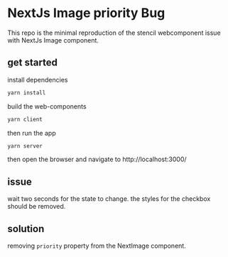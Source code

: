 # NextJs Image priority Bug

This repo is the minimal reproduction of the stencil webcomponent issue with NextJs Image component.

## get started

install dependencies

```bash
yarn install
```

build the web-components

```bash
yarn client
```

then run the app

```bash
yarn server
```

then open the browser and navigate to http://localhost:3000/

## issue

wait two seconds for the state to change. the styles for the checkbox should be removed.

## solution

removing `priority` property from the NextImage component.

